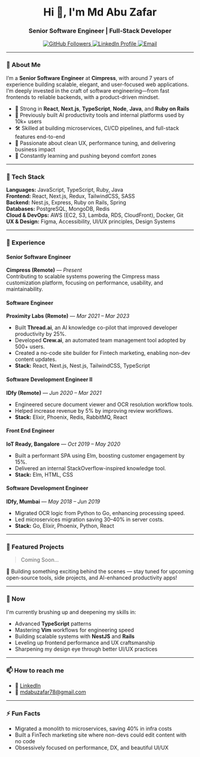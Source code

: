 <h1 align="center">Hi 👋, I'm Md Abu Zafar</h1>
<h3 align="center">Senior Software Engineer | Full-Stack Developer</h3>

<p align="center">
  <a href="https://github.com/mdaz78" target="_blank">
    <img src="https://img.shields.io/github/followers/mdaz78?label=Follow&style=social" alt="GitHub Followers" />
  </a>
  <a href="https://linkedin.com/in/mdaz78" target="_blank">
    <img src="https://img.shields.io/badge/LinkedIn-mdaz78-blue?style=flat&logo=linkedin" alt="LinkedIn Profile" />
  </a>
  <a href="mailto:mdabuzafar78@gmail.com">
    <img src="https://img.shields.io/badge/email-mdabuzafar78%40gmail.com-red?style=flat&logo=gmail" alt="Email" />
  </a>
</p>

---

### 🚀 About Me

I’m a **Senior Software Engineer** at **Cimpress**, with around 7 years of experience building scalable, elegant, and user-focused web applications. I’m deeply invested in the craft of software engineering—from fast frontends to reliable backends, with a product-driven mindset.

- 🧠 Strong in **React**, **Next.js**, **TypeScript**, **Node**, **Java**, and **Ruby on Rails**
- 🔭 Previously built AI productivity tools and internal platforms used by 10k+ users
- 🛠 Skilled at building microservices, CI/CD pipelines, and full-stack features end-to-end
- 🎯 Passionate about clean UX, performance tuning, and delivering business impact
- 🌱 Constantly learning and pushing beyond comfort zones

---

### 🧰 Tech Stack

**Languages:** JavaScript, TypeScript, Ruby, Java  
**Frontend:** React, Next.js, Redux, TailwindCSS, SASS  
**Backend:** Nest.js, Express, Ruby on Rails, Spring  
**Databases:** PostgreSQL, MongoDB, Redis  
**Cloud & DevOps:** AWS (EC2, S3, Lambda, RDS, CloudFront), Docker, Git  
**UX & Design:** Figma, Accessibility, UI/UX principles, Design Systems

---

### 💼 Experience

#### Senior Software Engineer  
**Cimpress (Remote)** — *Present*  
Contributing to scalable systems powering the Cimpress mass customization platform, focusing on performance, usability, and maintainability.

#### Software Engineer  
**Proximity Labs (Remote)** — *Mar 2021 – Mar 2023*  
- Built **Thread.ai**, an AI knowledge co-pilot that improved developer productivity by 25%.  
- Developed **Crew.ai**, an automated team management tool adopted by 500+ users.  
- Created a no-code site builder for Fintech marketing, enabling non-dev content updates.  
- **Stack:** React, Next.js, Nest.js, TailwindCSS, TypeScript

#### Software Development Engineer II  
**IDfy (Remote)** — *Jun 2020 – Mar 2021*  
- Engineered secure document viewer and OCR resolution workflow tools.  
- Helped increase revenue by 5% by improving review workflows.  
- **Stack:** Elixir, Phoenix, Redis, RabbitMQ, React

#### Front End Engineer  
**IoT Ready, Bangalore** — *Oct 2019 – May 2020*  
- Built a performant SPA using Elm, boosting customer engagement by 15%.  
- Delivered an internal StackOverflow-inspired knowledge tool.  
- **Stack:** Elm, HTML, CSS

#### Software Development Engineer  
**IDfy, Mumbai** — *May 2018 – Jun 2019*  
- Migrated OCR logic from Python to Go, enhancing processing speed.  
- Led microservices migration saving 30–40% in server costs.  
- **Stack:** Go, Elixir, Phoenix, Python, React

---

### 📌 Featured Projects

> Coming Soon...

🚧 Building something exciting behind the scenes — stay tuned for upcoming open-source tools, side projects, and AI-enhanced productivity apps!

---

### 🧠 Now

I'm currently brushing up and deepening my skills in:

- Advanced **TypeScript** patterns  
- Mastering **Vim** workflows for engineering speed  
- Building scalable systems with **NestJS** and **Rails**  
- Leveling up frontend performance and UX craftsmanship  
- Sharpening my design eye through better UI/UX practices  

---

### 📫 How to reach me

- 💼 [LinkedIn](https://linkedin.com/in/mdaz78)  
- 📧 mdabuzafar78@gmail.com  

---

### ⚡ Fun Facts

- Migrated a monolith to microservices, saving 40% in infra costs  
- Built a FinTech marketing site where non-devs could edit content with no code  
- Obsessively focused on performance, DX, and beautiful UI/UX
